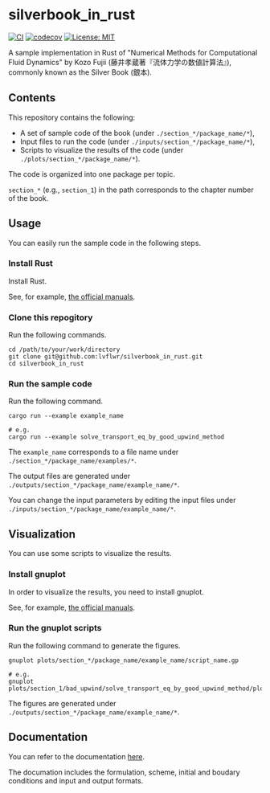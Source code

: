 # silverbook_in_rust
[![CI](https://github.com/lvflwr/silverbook_in_rust/actions/workflows/ci.yml/badge.svg)](https://github.com/lvflwr/silverbook_in_rust/actions/workflows/ci.yml)
[![codecov](https://codecov.io/gh/lvflwr/silverbook_in_rust/graph/badge.svg?token=JRFZFVPQST)](https://codecov.io/gh/lvflwr/silverbook_in_rust)
[![License: MIT](https://img.shields.io/badge/License-MIT-green.svg)](LICENSE)

A sample implementation in Rust of "Numerical Methods for Computational Fluid Dynamics" by Kozo Fujii (藤井孝蔵著『流体力学の数値計算法』), commonly known as the Silver Book (銀本).


## Contents
This repository contains the following:
- A set of sample code of the book (under `./section_*/package_name/*`),
- Input files to run the code (under `./inputs/section_*/package_name/*`),
- Scripts to visualize the results of the code (under `./plots/section_*/package_name/*`).

The code is organized into one package per topic.

`section_*` (e.g., `section_1`) in the path corresponds to the chapter number of the book.


## Usage
You can easily run the sample code in the following steps.

### Install Rust
Install Rust.

See, for example, [the official manuals](https://www.rust-lang.org/tools/install).

### Clone this repogitory
Run the following commands.
```shell
cd /path/to/your/work/directory
git clone git@github.com:lvflwr/silverbook_in_rust.git
cd silverbook_in_rust
```

### Run the sample code
Run the following command.
```shell
cargo run --example example_name

# e.g.
cargo run --example solve_transport_eq_by_good_upwind_method
```

The `example_name` corresponds to a file name under `./section_*/package_name/examples/*`.

The output files are generated under `./outputs/section_*/package_name/example_name/*`.

You can change the input parameters by editing the input files under `./inputs/section_*/package_name/example_name/*`.


## Visualization
You can use some scripts to visualize the results.

### Install gnuplot
In order to visualize the results, you need to install gnuplot.

See, for example, [the official manuals](http://www.gnuplot.info/download.html).

### Run the gnuplot scripts
Run the following command to generate the figures.
```shell
gnuplot plots/section_*/package_name/example_name/script_name.gp

# e.g.
gnuplot plots/section_1/bad_upwind/solve_transport_eq_by_good_upwind_method/plot_solution.gp
```

The figures are generated under `./outputs/section_*/package_name/example_name/*`.


## Documentation
You can refer to the documentation [here](https://lvflwr.github.io/silverbook_in_rust/bad_upwind/index.html).

The documation includes the formulation, scheme, initial and boudary conditions and input and output formats.

